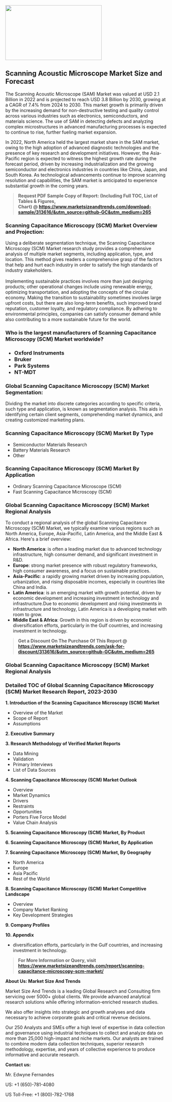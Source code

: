 <p><img class="alignnone size-medium wp-image-20088" src="https://ffe5etoiles.com/wp-content/uploads/2024/12/MST1-300x171.png" alt="" width="300" height="171" /></p><h2>Scanning Acoustic Microscope Market Size and Forecast</h2><p>The Scanning Acoustic Microscope (SAM) Market was valued at USD 2.1 Billion in 2022 and is projected to reach USD 3.8 Billion by 2030, growing at a CAGR of 7.4% from 2024 to 2030. This market growth is primarily driven by the increasing demand for non-destructive testing and quality control across various industries such as electronics, semiconductors, and materials science. The use of SAM in detecting defects and analyzing complex microstructures in advanced manufacturing processes is expected to continue to rise, further fueling market expansion.</p><p>In 2022, North America held the largest market share in the SAM market, owing to the high adoption of advanced diagnostic technologies and the presence of key research and development initiatives. However, the Asia-Pacific region is expected to witness the highest growth rate during the forecast period, driven by increasing industrialization and the growing semiconductor and electronics industries in countries like China, Japan, and South Korea. As technological advancements continue to improve scanning resolution and capabilities, the SAM market is anticipated to experience substantial growth in the coming years.</p></p><blockquote id="" class=""><strong>Request PDF Sample Copy of Report: (Including Full TOC, List of Tables &amp; Figures, Chart)&nbsp;@&nbsp;<strong><a href="https://www.marketsizeandtrends.com/download-sample/313616/&utm_source=github-GC&utm_medium=265" target="_blank">https://www.marketsizeandtrends.com/download-sample/313616/&utm_source=github-GC&utm_medium=265</a></strong></strong></blockquote><h3 id="" class="">Scanning Capacitance Microscopy (SCM) Market&nbsp;Overview and Projection:</h3><p id="" class="">Using a deliberate segmentation technique, the Scanning Capacitance Microscopy (SCM) Market research study provides a comprehensive analysis of multiple market segments, including application, type, and location. This method gives readers a comprehensive grasp of the factors that help and hurt each industry in order to satisfy the high standards of industry stakeholders. <br /> <br />Implementing sustainable practices involves more than just designing products; other operational changes include using renewable energy, optimizing transportation, and adopting the concepts of the circular economy. Making the transition to sustainability sometimes involves large upfront costs, but there are also long-term benefits, such improved brand reputation, customer loyalty, and regulatory compliance. By adhering to environmental principles, companies can satisfy consumer demand while also contributing to a more sustainable future for the world.</p><h3 id="" class="">Who is the largest manufacturers of&nbsp;Scanning Capacitance Microscopy (SCM) Market worldwide?</h3><h3 class=""><p><ul><li>Oxford Instruments </li><li> Bruker </li><li> Park Systems </li><li> NT-MDT</li></ul></p></h3><h3 id="" class="">Global&nbsp;Scanning Capacitance Microscopy (SCM) Market Segmentation:</h3><p id="" class="">Dividing the market into discrete categories according to specific criteria, such type and application, is known as segmentation analysis. This aids in identifying certain client segments, comprehending market dynamics, and creating customized marketing plans.</p><h3 id="" class="">Scanning Capacitance Microscopy (SCM) Market&nbsp;By Type</h3><p><p><ul><li>Semiconductor Materials Research</li><li> Battery Materials Research</li><li> Other</p></li></ul></p></p><h3 id="" class="">Scanning Capacitance Microscopy (SCM) Market&nbsp;By Application</h3><p class=""><p><ul><li>Ordinary Scanning Capacitance Microscope (SCM)</li><li> Fast Scanning Capacitance Microscopy (SCM)</li></ul></p></p><h3 id="" class="">Global Scanning Capacitance Microscopy (SCM) Market Regional Analysis</h3><p id="" class="">To conduct a regional analysis of the global Scanning Capacitance Microscopy (SCM) Market, we typically examine various regions such as North America, Europe, Asia-Pacific, Latin America, and the Middle East &amp; Africa. Here's a brief overview:</p><ul><li><strong>North America</strong>: is often a leading market due to advanced technology infrastructure, high consumer demand, and significant investment in R&amp;D.</li><li><strong>Europe</strong>: strong market presence with robust regulatory frameworks, high consumer awareness, and a focus on sustainable practices.</li><li><strong>Asia-Pacific</strong>: a rapidly growing market driven by increasing population, urbanization, and rising disposable incomes, especially in countries like China and India.</li><li><strong>Latin America</strong>: is an emerging market with growth potential, driven by economic development and increasing investment in technology and infrastructure.Due to economic development and rising investments in infrastructure and technology, Latin America is a developing market with room to grow.</li><li><strong>Middle East &amp; Africa</strong>: Growth in this region is driven by economic diversification efforts, particularly in the Gulf countries, and increasing investment in technology.</li></ul><blockquote id="" class=""><strong>Get a Discount On The Purchase Of This Report @ <strong><a href="https://www.marketsizeandtrends.com/ask-for-discount/313616/&utm_source=github-GC&utm_medium=265" target="_blank">https://www.marketsizeandtrends.com/ask-for-discount/313616/&utm_source=github-GC&utm_medium=265</a></strong></strong></blockquote><h3 id="" class="">Global Scanning Capacitance Microscopy (SCM) Market Regional Analysis</h3><h3 id="" class="">Detailed TOC of Global Scanning Capacitance Microscopy (SCM) Market Research Report, 2023-2030</h3><p id="" class=""><strong>1. Introduction of the Scanning Capacitance Microscopy (SCM) Market</strong></p><ul><li>Overview of the Market</li><li>Scope of Report</li><li>Assumptions</li></ul><p id="" class=""><strong>2. Executive Summary</strong></p><p id="" class=""><strong>3. Research Methodology of Verified Market Reports</strong></p><ul><li>Data Mining</li><li>Validation</li><li>Primary Interviews</li><li>List of Data Sources</li></ul><p id="" class=""><strong>4. Scanning Capacitance Microscopy (SCM) Market Outlook</strong></p><ul><li>Overview</li><li>Market Dynamics</li><li>Drivers</li><li>Restraints</li><li>Opportunities</li><li>Porters Five Force Model</li><li>Value Chain Analysis</li></ul><p id="" class=""><strong>5. Scanning Capacitance Microscopy (SCM) Market, By Product</strong></p><p id="" class=""><strong>6. Scanning Capacitance Microscopy (SCM) Market, By Application</strong></p><p id="" class=""><strong>7. Scanning Capacitance Microscopy (SCM) Market, By Geography</strong></p><ul><li>North America</li><li>Europe</li><li>Asia Pacific</li><li>Rest of the World</li></ul><p id="" class=""><strong>8. Scanning Capacitance Microscopy (SCM) Market Competitive Landscape</strong></p><ul><li>Overview</li><li>Company Market Ranking</li><li>Key Development Strategies</li></ul><p id="" class=""><strong>9. Company Profiles</strong></p><p id="" class=""><strong>10. Appendix</strong></p><ul><li>diversification efforts, particularly in the Gulf countries, and increasing investment in technology.</li></ul><blockquote id="" class=""><strong>For More Information or Query, visit <strong><strong><a href="https://www.marketsizeandtrends.com/report/scanning-capacitance-microscopy-scm-market/" target="_blank">https://www.marketsizeandtrends.com/report/scanning-capacitance-microscopy-scm-market/</a></strong></strong></strong></blockquote><p id="" class=""><strong>About Us: Market Size And Trends</strong></p><p id="" class="">Market Size And Trends is a leading Global Research and Consulting firm servicing over 5000+ global clients. We provide advanced analytical research solutions while offering information-enriched research studies.</p><p id="" class="">We also offer insights into strategic and growth analyses and data necessary to achieve corporate goals and critical revenue decisions.</p><p id="" class="">Our 250 Analysts and SMEs offer a high level of expertise in data collection and governance using industrial techniques to collect and analyze data on more than 25,000 high-impact and niche markets. Our analysts are trained to combine modern data collection techniques, superior research methodology, expertise, and years of collective experience to produce informative and accurate research.</p><p id="" class=""><strong>Contact us:</strong></p><p id="" class="">Mr. Edwyne Fernandes</p><p id="" class="">US: +1 (650)-781-4080</p><p id="" class="">US Toll-Free: +1 (800)-782-1768</p>
